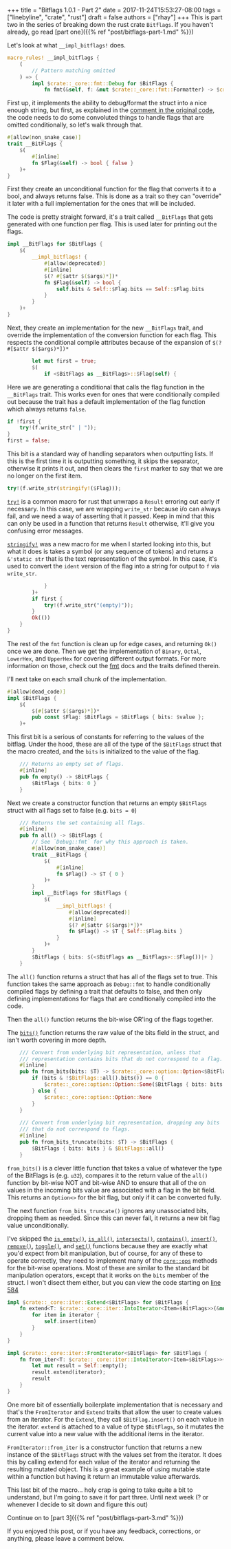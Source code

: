 +++
title = "Bitflags 1.0.1 - Part 2"
date = 2017-11-24T15:53:27-08:00
tags = ["linebyline", "crate", "rust"]
draft = false
authors = ["rhay"]
+++
This is part two in the series of breaking down the rust crate `Bitflags`. If you haven't already,
go read [part one]({{% ref "post/bitflags-part-1.md" %}})

Let's look at what `__impl_bitflags!` does.

```rust
macro_rules! __impl_bitflags {
    (
        // Pattern matching omitted
    ) => {
        impl $crate::_core::fmt::Debug for $BitFlags {
            fn fmt(&self, f: &mut $crate::_core::fmt::Formatter) -> $crate::_core::fmt::Result {
```

First up, it implements the ability to debug/format the struct into a nice enough string,
but first, as explained in the
[comment in the original code](https://github.com/rust-lang-nursery/bitflags/blob/f2ccedd7e1426b2ea1f0329c1d1db18b4436e9d5/src/lib.rs#L402,409),
the code needs to do some convoluted things to
handle flags that are omitted conditionally, so let's walk through that.

```rust
#[allow(non_snake_case)]
trait __BitFlags {
    $(
        #[inline]
        fn $Flag(&self) -> bool { false }
    )+
}
```

First they create an unconditional function for the flag that converts it to a bool,
and always returns false. This is done as a trait so they can "override" it later
with a full implementation for the ones that will be included.

The code is pretty straight forward, it's a trait called `__BitFlags` that gets generated with
one function per flag. This is used later for printing out the flags.

```rust
impl __BitFlags for $BitFlags {
    $(
        __impl_bitflags! {
            #[allow(deprecated)]
            #[inline]
            $(? #[$attr $($args)*])*
            fn $Flag(&self) -> bool {
                self.bits & Self::$Flag.bits == Self::$Flag.bits
            }
        }
    )+
}
```

Next, they create an implementation for the new `__BitFlags` trait, and override
the implementation of the conversion function for each flag.  This respects the conditional
compile attributes because of the expansion of `$(? #[$attr $($args)*])*`

```rust                
        let mut first = true;
        $(
            if <$BitFlags as __BitFlags>::$Flag(self) {
```

Here we are generating a conditional that calls the flag function in the `__BitFlags` trait. This works even for ones
that were conditionally compiled out because the trait has a default implementation of the flag function which
always returns `false`.

```rust            
if !first {
    try!(f.write_str(" | "));
}
first = false;
```

This bit is a standard way of handling separators when outputting lists. If this is the first time it is outputting
something, it skips the separator, otherwise it prints it out, and then clears the `first` marker to say that we 
are no longer on the first item.

```rust                
try!(f.write_str(stringify!($Flag)));
```

[`try!`](https://doc.rust-lang.org/1.9.0/std/macro.try!.html) is a common macro for rust that unwraps a `Result`
erroring out early if necessary. In this case, we are wrapping `write_str` because i/o can always fail, and we
need a way of asserting that it passed. Keep in mind that this can only be used in a function that returns `Result`
otherwise, it'll give you confusing error messages.

[`stringify!`](https://doc.rust-lang.org/1.1.0/std/macro.stringify!.html) was a new macro for me when I started looking
into this, but what it does is takes a symbol (or any sequence of tokens) and returns a `&'static str` that is the 
text representation of the symbol. In this case, it's used to convert the `ident` version of the flag into a string for
output to `f` via `write_str`.

```rust                
            }
        )+
        if first {
            try!(f.write_str("(empty)"));
        }
        Ok(())
    }
}
```

The rest of the `fmt` function is clean up for edge cases, and returning `Ok()` once we are done. Then we get the
implementation of `Binary`, `Octal`, `LowerHex`, and `UpperHex` for covering different output formats.  For more 
information on those, check out the [fmt](https://doc.rust-lang.org/1.1.0/std/fmt/index.html) docs and the traits
defined therein.

I'll next take on each small chunk of the implementation.

```rust
#[allow(dead_code)]
impl $BitFlags {
    $(
        $(#[$attr $($args)*])*
        pub const $Flag: $BitFlags = $BitFlags { bits: $value };
    )+
```

This first bit is a serious of constants for referring to the values of the bitflag. Under the hood, these are all of
the type of the `$BitFlags` struct that the macro created, and the `bits` is initialized to the value of the flag.

```rust    
    /// Returns an empty set of flags.
    #[inline]
    pub fn empty() -> $BitFlags {
        $BitFlags { bits: 0 }
    }
```

Next we create a constructor function that returns an empty `$BitFlags` struct with all flags set to false (e.g. 
`bits = 0`)

```rust    
    /// Returns the set containing all flags.
    #[inline]
    pub fn all() -> $BitFlags {
        // See `Debug::fmt` for why this approach is taken.
        #[allow(non_snake_case)]
        trait __BitFlags {
            $(
                #[inline]
                fn $Flag() -> $T { 0 }
            )+
        }
        impl __BitFlags for $BitFlags {
            $(
                __impl_bitflags! {
                    #[allow(deprecated)]
                    #[inline]
                    $(? #[$attr $($args)*])*
                    fn $Flag() -> $T { Self::$Flag.bits }
                }
            )+
        }
        $BitFlags { bits: $(<$BitFlags as __BitFlags>::$Flag())|+ }
    }
```

The `all()` function returns a struct that has all of the flags set to true. This function takes the same approach as
`Debug::fmt` to handle conditionally compiled flags by defining a trait that defaults to false, and then only defining
implementations for flags that are conditionally compiled into the code.

Then the `all()` function returns the bit-wise OR'ing of the flags together.

The [`bits()`](https://github.com/rust-lang-nursery/bitflags/blob/f2ccedd7e1426b2ea1f0329c1d1db18b4436e9d5/src/lib.rs#L509)
function returns the raw value of the bits field in the struct, and isn't worth covering in more depth.

```rust    
    /// Convert from underlying bit representation, unless that
    /// representation contains bits that do not correspond to a flag.
    #[inline]
    pub fn from_bits(bits: $T) -> $crate::_core::option::Option<$BitFlags> {
        if (bits & !$BitFlags::all().bits()) == 0 {
            $crate::_core::option::Option::Some($BitFlags { bits: bits })
        } else {
            $crate::_core::option::Option::None
        }
    }
    
    /// Convert from underlying bit representation, dropping any bits
    /// that do not correspond to flags.
    #[inline]
    pub fn from_bits_truncate(bits: $T) -> $BitFlags {
        $BitFlags { bits: bits } & $BitFlags::all()
    }    
```

`from_bits()` is a clever little function that takes a value of whatever the type of the BitFlags is (e.g. `u32`),
compares it to the return value of the `all()` function by bit-wise NOT and bit-wise AND to ensure that all of the
on values in the incoming bits value are associated with a flag in the bit field.  This returns an `Option<>` for
the bit flag, but only if it can be converted fully.

The next function `from_bits_truncate()` ignores any unassociated bits, dropping them as needed. Since this can never
fail, it returns a new bit flag value unconditionally.

I've skipped the
[`is_empty()`](https://github.com/rust-lang-nursery/bitflags/blob/f2ccedd7e1426b2ea1f0329c1d1db18b4436e9d5/src/lib.rs#L533),
[`is_all()`](https://github.com/rust-lang-nursery/bitflags/blob/f2ccedd7e1426b2ea1f0329c1d1db18b4436e9d5/src/lib.rs#L539),
[`intersects()`](https://github.com/rust-lang-nursery/bitflags/blob/f2ccedd7e1426b2ea1f0329c1d1db18b4436e9d5/src/lib.rs#L545),
[`contains()`](https://github.com/rust-lang-nursery/bitflags/blob/f2ccedd7e1426b2ea1f0329c1d1db18b4436e9d5/src/lib.rs#L551),
[`insert()`](https://github.com/rust-lang-nursery/bitflags/blob/f2ccedd7e1426b2ea1f0329c1d1db18b4436e9d5/src/lib.rs#L557),
[`remove()`](https://github.com/rust-lang-nursery/bitflags/blob/f2ccedd7e1426b2ea1f0329c1d1db18b4436e9d5/src/lib.rs#L563),
[`toggle()`](https://github.com/rust-lang-nursery/bitflags/blob/f2ccedd7e1426b2ea1f0329c1d1db18b4436e9d5/src/lib.rs#L569),
and [`set()`](https://github.com/rust-lang-nursery/bitflags/blob/f2ccedd7e1426b2ea1f0329c1d1db18b4436e9d5/src/lib.rs#L575)
functions because they are exactly what you'd expect from bit manipulation, but of course, for any of these to operate
correctly, they need to implement many of the [`core::ops`](https://doc.rust-lang.org/core/ops/) methods for the
bit-wise operations. Most of these are similar to the standard bit manipulation operators, except that it works on the
`bits` member of the struct. I won't disect them either, but you can view the code starting on
[line 584](https://github.com/rust-lang-nursery/bitflags/blob/f2ccedd7e1426b2ea1f0329c1d1db18b4436e9d5/src/lib.rs#L584)

```rust   
impl $crate::_core::iter::Extend<$BitFlags> for $BitFlags {
    fn extend<T: $crate::_core::iter::IntoIterator<Item=$BitFlags>>(&mut self, iterator: T) {
        for item in iterator {
            self.insert(item)
        }
    }
}

impl $crate::_core::iter::FromIterator<$BitFlags> for $BitFlags {
    fn from_iter<T: $crate::_core::iter::IntoIterator<Item=$BitFlags>>(iterator: T) -> $BitFlags {
        let mut result = Self::empty();
        result.extend(iterator);
        result
    }
}
```

One more bit of essentially boilerplate implementation that is necessary and that's the `FromIterator` and
`Extend` traits that allow the user to create values from an iterator. For the `Extend`, they call
`$BitFlag.insert()` on each value in the iterator. `extend` is attached to a value of type `$BitFlags`, so it mutates
the current value into a new value with the additional items in the iterator.

`FromIterator::from_iter` is a constructor function that returns a new instance of the `$BitFlags` struct with the 
values set from the iterator. It does this by calling extend for each value of the iterator and returning the resulting
mutated object. This is a great example of using mutable state within a function but having it return an immutable
value afterwards.

This last bit of the macro... holy crap is going to take quite a bit to understand, but I'm going to save it
for part three.  Until next week (? or whenever I decide to sit down and figure this out)

Continue on to [part 3]({{% ref "post/bitflags-part-3.md" %}})
  
If you enjoyed this post, or if you have any feedback, corrections, or anything, please
leave a comment below.